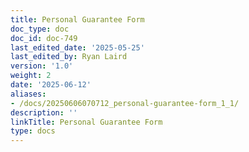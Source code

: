 ```yaml
---
title: Personal Guarantee Form
doc_type: doc
doc_id: doc-749
last_edited_date: '2025-05-25'
last_edited_by: Ryan Laird
version: '1.0'
weight: 2
date: '2025-06-12'
aliases:
- /docs/20250606070712_personal-guarantee-form_1_1/
description: ''
linkTitle: Personal Guarantee Form
type: docs
---
```


